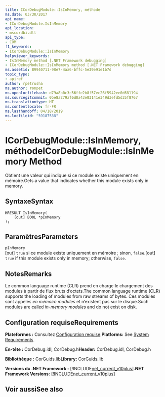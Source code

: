 ```yaml
---
title: ICorDebugModule::IsInMemory, méthode
ms.date: 03/30/2017
api_name:
- ICorDebugModule.IsInMemory
api_location:
- mscordbi.dll
api_type:
- COM
f1_keywords:
- ICorDebugModule::IsInMemory
helpviewer_keywords:
- IsInMemory method [.NET Framework debugging]
- ICorDebugModule::IsInMemory method [.NET Framework debugging]
ms.assetid: 89940711-98e7-4aa6-bffc-5e39e91e1b7d
topic_type:
- apiref
author: rpetrusha
ms.author: ronpet
ms.openlocfilehash: d79a8b0c3c56ffe2b8f57ec26f5942ee0d681194
ms.sourcegitcommit: 0be8a279af6d8a43e03141e349d3efd5d35f8767
ms.translationtype: HT
ms.contentlocale: fr-FR
ms.lasthandoff: 04/18/2019
ms.locfileid: "59187588"
---
```

# <a name="icordebugmoduleisinmemory-method"></a><span data-ttu-id="e748d-102">ICorDebugModule::IsInMemory, méthode</span><span class="sxs-lookup"><span data-stu-id="e748d-102">ICorDebugModule::IsInMemory Method</span></span>
<span data-ttu-id="e748d-103">Obtient une valeur qui indique si ce module existe uniquement en mémoire.</span><span class="sxs-lookup"><span data-stu-id="e748d-103">Gets a value that indicates whether this module exists only in memory.</span></span>  
  
## <a name="syntax"></a><span data-ttu-id="e748d-104">Syntaxe</span><span class="sxs-lookup"><span data-stu-id="e748d-104">Syntax</span></span>  
  
```  
HRESULT IsInMemory(  
    [out] BOOL *pInMemory  
);  
```  
  
## <a name="parameters"></a><span data-ttu-id="e748d-105">Paramètres</span><span class="sxs-lookup"><span data-stu-id="e748d-105">Parameters</span></span>  
 `pInMemory`  
 <span data-ttu-id="e748d-106">[out] `true` si ce module existe uniquement en mémoire ; sinon, `false`.</span><span class="sxs-lookup"><span data-stu-id="e748d-106">[out] `true` if this module exists only in memory; otherwise, `false`.</span></span>  
  
## <a name="remarks"></a><span data-ttu-id="e748d-107">Notes</span><span class="sxs-lookup"><span data-stu-id="e748d-107">Remarks</span></span>  
 <span data-ttu-id="e748d-108">Le common language runtime (CLR) prend en charge le chargement des modules à partir de flux bruts d’octets.</span><span class="sxs-lookup"><span data-stu-id="e748d-108">The common language runtime (CLR) supports the loading of modules from raw streams of bytes.</span></span> <span data-ttu-id="e748d-109">Ces modules sont appelés *en mémoire modules* et n’existent pas sur le disque.</span><span class="sxs-lookup"><span data-stu-id="e748d-109">Such modules are called *in-memory modules* and do not exist on disk.</span></span>  
  
## <a name="requirements"></a><span data-ttu-id="e748d-110">Configuration requise</span><span class="sxs-lookup"><span data-stu-id="e748d-110">Requirements</span></span>  
 <span data-ttu-id="e748d-111">**Plateformes :** Consultez [Configuration requise](../../../../docs/framework/get-started/system-requirements.md).</span><span class="sxs-lookup"><span data-stu-id="e748d-111">**Platforms:** See [System Requirements](../../../../docs/framework/get-started/system-requirements.md).</span></span>  
  
 <span data-ttu-id="e748d-112">**En-tête :** CorDebug.idl, CorDebug.h</span><span class="sxs-lookup"><span data-stu-id="e748d-112">**Header:** CorDebug.idl, CorDebug.h</span></span>  
  
 <span data-ttu-id="e748d-113">**Bibliothèque :** CorGuids.lib</span><span class="sxs-lookup"><span data-stu-id="e748d-113">**Library:** CorGuids.lib</span></span>  
  
 <span data-ttu-id="e748d-114">**Versions du .NET Framework :** [!INCLUDE[net_current_v10plus](../../../../includes/net-current-v10plus-md.md)]</span><span class="sxs-lookup"><span data-stu-id="e748d-114">**.NET Framework Versions:** [!INCLUDE[net_current_v10plus](../../../../includes/net-current-v10plus-md.md)]</span></span>  
  
## <a name="see-also"></a><span data-ttu-id="e748d-115">Voir aussi</span><span class="sxs-lookup"><span data-stu-id="e748d-115">See also</span></span>
